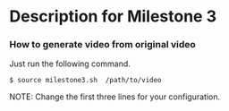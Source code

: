 # Description for Milestone 3

### How to generate video from original video
Just run the following command.  
```
$ source milestone3.sh  /path/to/video  
```
NOTE: Change the first three lines for your configuration.
